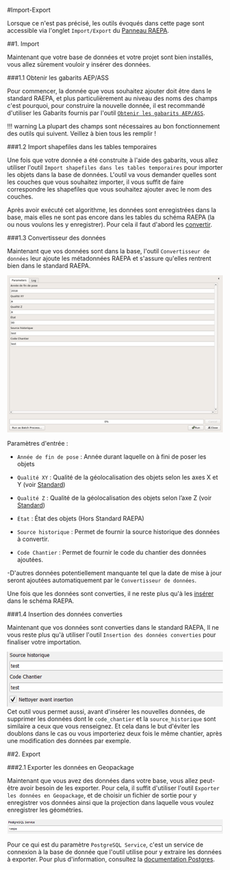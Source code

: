 #Import-Export

Lorsque ce n'est pas précisé, les outils évoqués dans cette page sont accessible via l'onglet `Import/Export` du [Panneau RAEPA](../panel/).

##1. Import

Maintenant que votre base de données et votre projet sont bien installés, vous allez sûrement vouloir y insérer des données.

###1.1 Obtenir les gabarits AEP/ASS

Pour commencer, la donnée que vous souhaitez ajouter doit être dans le standard RAEPA, et plus particulièrement au niveau des noms des champs
c'est pourquoi, pour construire la nouvelle donnée, il est recommandé d'utiliser les Gabarits fournis par l'outil [`Obtenir les gabarits AEP/ASS`](../outils/#2-obtenir-les-gabarits-aepass).

!!! warning
    La plupart des champs sont nécessaires au bon fonctionnement des outils qui suivent. Veillez à bien tous les remplir !

###1.2 Import shapefiles dans les tables temporaires

Une fois que votre donnée a été construite à l'aide des gabarits, vous allez utiliser l'outil `Import shapefiles dans les tables temporaires` pour importer
les objets dans la base de données.
L'outil va vous demander quelles sont les couches que vous souhaitez importer, il vous suffit de faire correspondre les shapefiles que vous souhaitez ajouter avec le nom des couches.

Après avoir exécuté cet algorithme, les données sont enregistrées dans la base, mais elles ne sont pas encore dans les tables du schéma RAEPA (la ou nous voulons les y enregistrer).
Pour cela il faut d'abord les [convertir](#13-convertisseur-des-donnees).

###1.3 Convertisseur des données

Maintenant que vos données sont dans la base, l'outil `Convertisseur de données` leur ajoute les métadonnées RAEPA et s'assure qu'elles
rentrent bien dans le standard RAEPA.

![Convertisseur des données](../processing/raepa-convert_imported_data.png)

Paramètres d'entrée :

- `Année de fin de pose` : Année durant laquelle on à fini de poser les objets

- `Qualité XY` : Qualité de la géolocalisation des objets selon les axes X et Y (voir [Standard](http://www.geoinformations.developpement-durable.gouv.fr/geostandard-reseaux-d-adduction-d-eau-potable-et-d-a3674.html))

- `Qualité Z` : Qualité de la géolocalisation des objets selon l’axe Z (voir [Standard](http://www.geoinformations.developpement-durable.gouv.fr/geostandard-reseaux-d-adduction-d-eau-potable-et-d-a3674.html))

- `État` : État des objets (Hors Standard RAEPA)

- `Source historique` : Permet de fournir la source historique des données à convertir.

- `Code Chantier` : Permet de fournir le code du chantier des données ajoutées.

-D'autres données potentiellement manquante tel que la date de mise à jour seront ajoutées automatiquement par le `Convertisseur de données`.

Une fois que les données sont converties, il ne reste plus qu'à les [insérer](#14-insertion-des-donnees-converties) dans le schéma RAEPA.


###1.4 Insertion des données converties

Maintenant que vos données sont converties dans le standard RAEPA, Il ne vous reste plus qu'à utiliser l'outil `Insertion des données converties` pour finaliser
votre importation.

![Insertion donnée](../media/Insert_data.png)
Cet outil vous permet aussi, avant d'insérer les nouvelles données, de supprimer les données dont le `code_chantier` et la `source_historique`
sont similaire a ceux que vous renseignez. Et cela dans le but d'éviter les doublons dans le cas ou vous importeriez deux fois le même chantier, 
après une modification des données par exemple.

##2. Export

###2.1 Exporter les données en Geopackage

Maintenant que vous avez des données dans votre base, vous allez peut-être avoir besoin de les exporter. Pour cela, il suffit d'utiliser l'outil
`Exporter les données en Geopackage`, et de choisir un fichier de sortie pour y enregistrer vos données ainsi que la projection dans laquelle vous voulez
enregistrer les géométries.

![Exporter les données en Geopackage](../media/Export_data.png)

Pour ce qui est du paramètre `PostgreSQL Service`, c'est un service de connexion à la base de donnée que l'outil utilise pour y extraire les données à exporter.
Pour plus d'information, consultez la [documentation Postgres](https://docs.postgresql.fr/10/libpq-pgservice.html).
